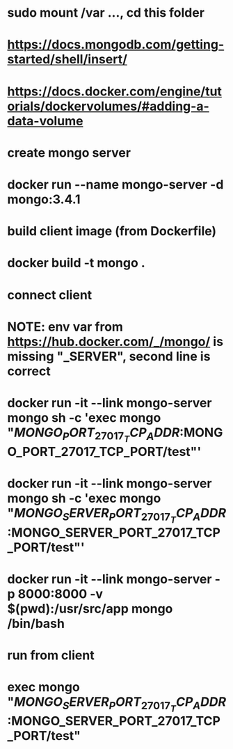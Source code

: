 # sudo mount /var ..., cd this folder

# https://docs.mongodb.com/getting-started/shell/insert/
# https://docs.docker.com/engine/tutorials/dockervolumes/#adding-a-data-volume

# create mongo server
# docker run --name mongo-server -d mongo:3.4.1

# build client image (from Dockerfile)
# docker build -t mongo .

# connect client 
# NOTE: env var from https://hub.docker.com/_/mongo/ is missing "_SERVER", second line is correct
# docker run -it --link mongo-server mongo sh -c 'exec mongo "$MONGO_PORT_27017_TCP_ADDR:$MONGO_PORT_27017_TCP_PORT/test"'
# docker run -it --link mongo-server mongo sh -c 'exec mongo "$MONGO_SERVER_PORT_27017_TCP_ADDR:$MONGO_SERVER_PORT_27017_TCP_PORT/test"'
#
# docker run -it --link mongo-server -p 8000:8000 -v $(pwd):/usr/src/app mongo /bin/bash

# run from client
# exec mongo "$MONGO_SERVER_PORT_27017_TCP_ADDR:$MONGO_SERVER_PORT_27017_TCP_PORT/test"





